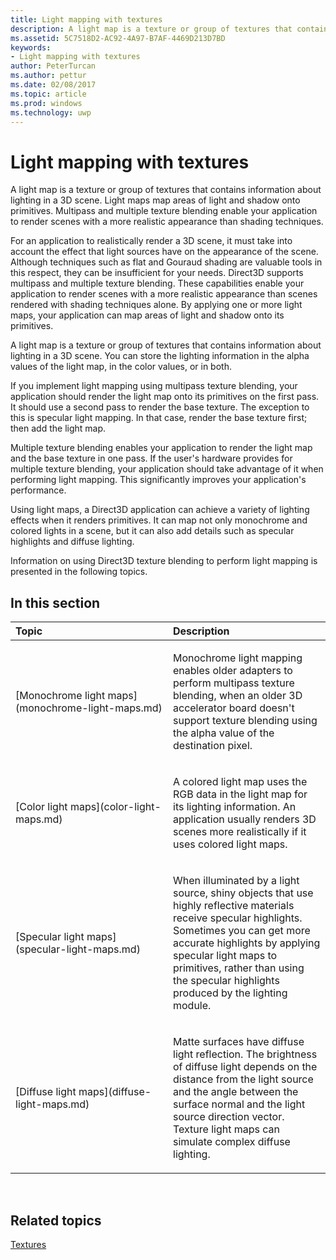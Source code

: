 ---title: Light mapping with texturesdescription: A light map is a texture or group of textures that contains information about lighting in a 3D scene.ms.assetid: 5C7518D2-AC92-4A97-B7AF-4469D213D7BDkeywords:- Light mapping with texturesauthor: PeterTurcanms.author: petturms.date: 02/08/2017ms.topic: articlems.prod: windowsms.technology: uwp---# Light mapping with texturesA light map is a texture or group of textures that contains information about lighting in a 3D scene. Light maps map areas of light and shadow onto primitives. Multipass and multiple texture blending enable your application to render scenes with a more realistic appearance than shading techniques.For an application to realistically render a 3D scene, it must take into account the effect that light sources have on the appearance of the scene. Although techniques such as flat and Gouraud shading are valuable tools in this respect, they can be insufficient for your needs. Direct3D supports multipass and multiple texture blending. These capabilities enable your application to render scenes with a more realistic appearance than scenes rendered with shading techniques alone. By applying one or more light maps, your application can map areas of light and shadow onto its primitives.A light map is a texture or group of textures that contains information about lighting in a 3D scene. You can store the lighting information in the alpha values of the light map, in the color values, or in both.If you implement light mapping using multipass texture blending, your application should render the light map onto its primitives on the first pass. It should use a second pass to render the base texture. The exception to this is specular light mapping. In that case, render the base texture first; then add the light map.Multiple texture blending enables your application to render the light map and the base texture in one pass. If the user's hardware provides for multiple texture blending, your application should take advantage of it when performing light mapping. This significantly improves your application's performance.Using light maps, a Direct3D application can achieve a variety of lighting effects when it renders primitives. It can map not only monochrome and colored lights in a scene, but it can also add details such as specular highlights and diffuse lighting.Information on using Direct3D texture blending to perform light mapping is presented in the following topics.## <span id="in-this-section"></span>In this section<table><colgroup><col width="50%" /><col width="50%" /></colgroup><thead><tr class="header"><th align="left">Topic</th><th align="left">Description</th></tr></thead><tbody><tr class="odd"><td align="left"><p>[Monochrome light maps](monochrome-light-maps.md)</p></td><td align="left"><p>Monochrome light mapping enables older adapters to perform multipass texture blending, when an older 3D accelerator board doesn't support texture blending using the alpha value of the destination pixel.</p></td></tr><tr class="even"><td align="left"><p>[Color light maps](color-light-maps.md)</p></td><td align="left"><p>A colored light map uses the RGB data in the light map for its lighting information. An application usually renders 3D scenes more realistically if it uses colored light maps.</p></td></tr><tr class="odd"><td align="left"><p>[Specular light maps](specular-light-maps.md)</p></td><td align="left"><p>When illuminated by a light source, shiny objects that use highly reflective materials receive specular highlights. Sometimes you can get more accurate highlights by applying specular light maps to primitives, rather than using the specular highlights produced by the lighting module.</p></td></tr><tr class="even"><td align="left"><p>[Diffuse light maps](diffuse-light-maps.md)</p></td><td align="left"><p>Matte surfaces have diffuse light reflection. The brightness of diffuse light depends on the distance from the light source and the angle between the surface normal and the light source direction vector. Texture light maps can simulate complex diffuse lighting.</p></td></tr></tbody></table> ## <span id="related-topics"></span>Related topics[Textures](textures.md)  